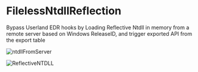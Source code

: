 # FilelessNtdllReflection
Bypass Userland EDR hooks by Loading Reflective Ntdll in memory from a remote server based on Windows ReleaseID, and trigger exported API from the export table


![ntdllFromServer](https://user-images.githubusercontent.com/110354855/211152080-3b708135-19db-4e36-a15f-a0c3bbf1b787.png)


![ReflectiveNTDLL](https://user-images.githubusercontent.com/110354855/211152091-32d4ea37-a061-43ef-a957-ad8f5cfa5be3.png)
